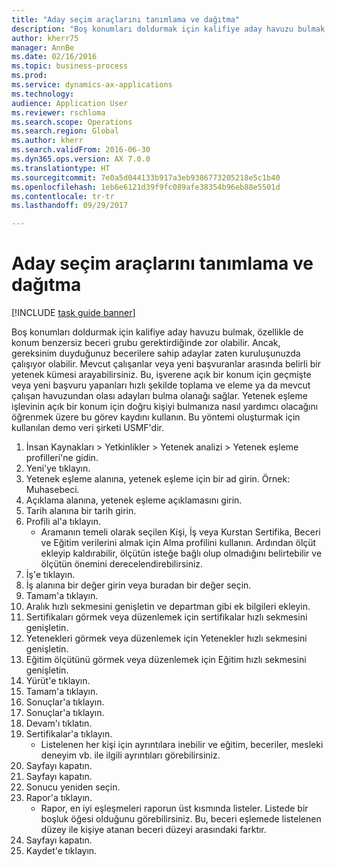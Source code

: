 ```yaml
--- 
title: "Aday seçim araçlarını tanımlama ve dağıtma"
description: "Boş konumları doldurmak için kalifiye aday havuzu bulmak, özellikle de konum benzersiz beceri grubu gerektirdiğinde zor olabilir."
author: kherr75
manager: AnnBe
ms.date: 02/16/2016
ms.topic: business-process
ms.prod: 
ms.service: dynamics-ax-applications
ms.technology: 
audience: Application User
ms.reviewer: rschloma
ms.search.scope: Operations
ms.search.region: Global
ms.author: kherr
ms.search.validFrom: 2016-06-30
ms.dyn365.ops.version: AX 7.0.0
ms.translationtype: HT
ms.sourcegitcommit: 7e0a5d044133b917a3eb9386773205218e5c1b40
ms.openlocfilehash: 1eb6e6121d39f9fc089afe38354b96eb88e5501d
ms.contentlocale: tr-tr
ms.lasthandoff: 09/29/2017

---
```

# <a name="identify-and-deploy-candidate-selection-tools"></a>Aday seçim araçlarını tanımlama ve dağıtma

[!INCLUDE [task guide banner](../../includes/task-guide-banner.md)]

Boş konumları doldurmak için kalifiye aday havuzu bulmak, özellikle de konum benzersiz beceri grubu gerektirdiğinde zor olabilir.  Ancak, gereksinim duyduğunuz becerilere sahip adaylar zaten kuruluşunuzda çalışıyor olabilir. Mevcut çalışanlar veya yeni başvuranlar arasında belirli bir yetenek kümesi arayabilirsiniz. Bu, işverene açık bir konum için geçmişte veya yeni başvuru yapanları hızlı şekilde toplama ve eleme ya da mevcut çalışan havuzundan olası adayları bulma olanağı sağlar. Yetenek eşleme işlevinin açık bir konum için doğru kişiyi bulmanıza nasıl yardımcı olacağını öğrenmek üzere bu görev kaydını kullanın. Bu yöntemi oluşturmak için kullanılan demo veri şirketi USMF'dir.

1. İnsan Kaynakları > Yetkinlikler > Yetenek analizi > Yetenek eşleme profilleri'ne gidin.
2. Yeni'ye tıklayın.
3. Yetenek eşleme alanına, yetenek eşleme için bir ad girin.  Örnek: Muhasebeci.
4. Açıklama alanına, yetenek eşleme açıklamasını girin.
5. Tarih alanına bir tarih girin.
6. Profili al'a tıklayın.
    * Aramanın temeli olarak seçilen Kişi, İş veya Kurstan Sertifika, Beceri ve Eğitim verilerini almak için Alma profilini kullanın.   Ardından ölçüt ekleyip kaldırabilir, ölçütün isteğe bağlı olup olmadığını belirtebilir ve ölçütün önemini derecelendirebilirsiniz.  
7. İş'e tıklayın.
8. İş alanına bir değer girin veya buradan bir değer seçin.
9. Tamam'a tıklayın.
10. Aralık hızlı sekmesini genişletin ve departman gibi ek bilgileri ekleyin.
11. Sertifikaları görmek veya düzenlemek için sertifikalar hızlı sekmesini genişletin.
12. Yetenekleri görmek veya düzenlemek için Yetenekler hızlı sekmesini genişletin.
13. Eğitim ölçütünü görmek veya düzenlemek için Eğitim hızlı sekmesini genişletin.
14. Yürüt'e tıklayın.
15. Tamam'a tıklayın.
16. Sonuçlar'a tıklayın.
17. Sonuçlar'a tıklayın.
18. Devam'ı tıklatın.
19. Sertifikalar'a tıklayın.
    * Listelenen her kişi için ayrıntılara inebilir ve eğitim, beceriler, mesleki deneyim vb. ile ilgili ayrıntıları görebilirsiniz.  
20. Sayfayı kapatın.
21. Sayfayı kapatın.
22. Sonucu yeniden seçin.
23. Rapor'a tıklayın.
    * Rapor, en iyi eşleşmeleri raporun üst kısmında listeler.  Listede bir boşluk öğesi olduğunu görebilirsiniz.  Bu, beceri eşlemede listelenen düzey ile kişiye atanan beceri düzeyi arasındaki farktır.  
24. Sayfayı kapatın.
25. Kaydet'e tıklayın.


